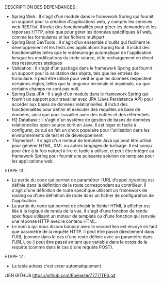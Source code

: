 DESCRIPTION DES DEPENDANCES :
- Spring Web : Il s'agit d'un module dans le framework Spring qui fournit un support pour la création d'applications web, y compris les services web RESTful. Il inclut des fonctionnalités pour gérer les demandes et les réponses HTTP, ainsi que pour gérer les données spécifiques à l'web, comme les formulaires et les fichiers multipart
- Spring Boot DevTools : Il s'agit d'un ensemble d'outils qui facilitent le développement et les tests des applications Spring Boot. Il inclut des fonctionnalités telles que le redémarrage automatique de l'application lorsque les modifications du code source, et le rechargement en direct des ressources statiques
- Validation : Il s'agit d'un package dans le framework Spring qui fournit un support pour la validation des objets, tels que les entrées de formulaire. Il peut être utilisé pour vérifier que les données respectent certaines règles, telles que la longueur minimale et maximale, ou que certains champs ne sont pas null.
- Spring Data JPA : Il s'agit d'un module dans le framework Spring qui fournit un support pour travailler avec JPA (Java Persistence API) pour accéder aux bases de données relationnelles. Il inclut des fonctionnalités pour définir et exécuter des requêtes de base de données, ainsi que pour travailler avec des entités et des référentiels.
- H2 Database : Il s'agit d'un système de gestion de bases de données relationnelles open-source écrit en Java. Il est léger et facile à configurer, ce qui en fait un choix populaire pour l'utilisation dans les environnements de test et de développement.
- Thymeleaf : Il s'agit d'un moteur de template Java qui peut être utilisé pour générer HTML, XML ou autres langages de balisage. Il est conçu pour être à la fois naturel à lire et facile à utiliser, et peut être intégré au framework Spring pour fournir une puissante solution de template pour les applications web.

ETAPE 13 :
- La partie du code qui permet de paramétrer l'URL d'appel /greeting est 
définie dans la définition de la route  correspondant au contrôleur. 
Il s'agit d'une définition de route spécifique utilisant un framework de routing 
ou d'une définition de route dans un fichier de configuration de l'application.
- La partie du code qui permet de choisir le fichier HTML à afficher est  liée à la logique de rendu 
de la vue. Il s'agit d'une fonction de rendu spécifique utilisant un moteur de template ou d'une 
fonction qui renvoie une réponse HTTP avec le contenu HTML.
- Le nom à qui nous disons bonjour avec le second lien est  envoyé en tant que paramètre de la requête HTTP.
Il peut être passé directement dans l'URL 
(comme dans le cas d'une route définie avec un paramètre dans l'URL), 
ou il peut être passé en tant que variable dans le corps de la requête 
(comme dans le cas d'une requête POST).

ETAPE 17 :
- La table adress c'est creer automatiquement


LIEN GITHUB
https://github.com/Ebenezer7777/TP3.git